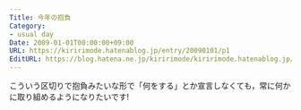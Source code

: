 ```yaml
---
Title: 今年の抱負
Category:
- usual day
Date: 2009-01-01T00:00:00+09:00
URL: https://kiririmode.hatenablog.jp/entry/20090101/p1
EditURL: https://blog.hatena.ne.jp/kiririmode/kiririmode.hatenablog.jp/atom/entry/8454420450078213671
---
```



こういう区切りで抱負みたいな形で「何をする」とか宣言しなくても，常に何かに取り組めるようになりたいです!
